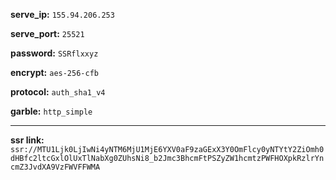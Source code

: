 **serve_ip:** `155.94.206.253`

**serve_port:** `25521`

**password:** `SSRflxxyz`

**encrypt:** `aes-256-cfb`

**protocol:** `auth_sha1_v4`

**garble:** `http_simple`

- - - -

**ssr link:** `ssr://MTU1Ljk0LjIwNi4yNTM6MjU1MjE6YXV0aF9zaGExX3Y0OmFlcy0yNTYtY2ZiOmh0dHBfc2ltcGxlOlUxTlNabXg0ZUhsNi8_b2Jmc3BhcmFtPSZyZW1hcmtzPWFHOXpkRzlrYncmZ3JvdXA9VzFWVFFWMA`